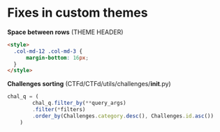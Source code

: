 # Fixes in custom themes

**Space between rows** (THEME HEADER)

```html
<style>
  .col-md-12 .col-md-3 {
      margin-bottom: 16px;
  }
</style>
```

**Challenges sorting** (CTFd/CTFd/utils/challenges/__init__.py)

```js
chal_q = (
        chal_q.filter_by(**query_args)
        .filter(*filters)
        .order_by(Challenges.category.desc(), Challenges.id.asc())
    )
```